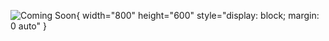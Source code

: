 ![Coming Soon](https://pcsupport.lenovo.com/esv4/images/loading.gif){ width="800" height="600" style="display: block; margin: 0 auto" }
